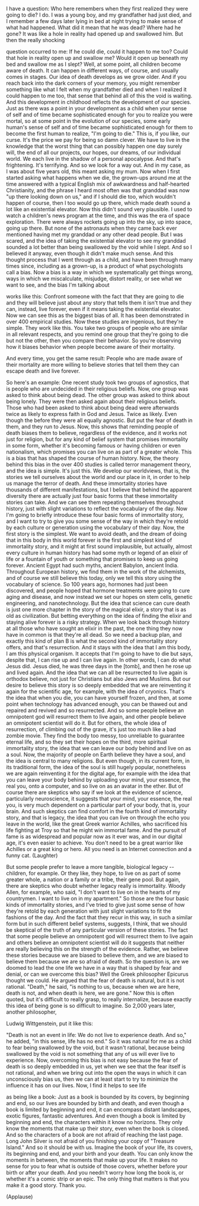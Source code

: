 

I have a question:
Who here remembers when they first realized
they were going to die?
I do. I was a young boy,
and my grandfather had just died,
and I remember a few days later lying in bed at night
trying to make sense of what had happened.
What did it mean that he was dead?
Where had he gone?
It was like a hole in reality had opened up
and swallowed him.
But then the really shocking

question occurred to me:
If he could die, could it happen to me too?
Could that hole in reality open up and swallow me?
Would it open up beneath my bed
and swallow me as I slept?
Well, at some point, all children
become aware of death.
It can happen in different ways, of course,
and usually comes in stages.
Our idea of death develops as we grow older.
And if you reach back into the dark corners
of your memory,
you might remember something like what I felt
when my grandfather died and when I realized
it could happen to me too,
that sense that behind all of this
the void is waiting.
And this development in childhood
reflects the development of our species.
Just as there was a point in your development
as a child when your sense of self and of time
became sophisticated enough
for you to realize you were mortal,
so at some point in the evolution of our species,
some early human&#39;s sense of self and of time
became sophisticated enough
for them to become the first human to realize,
&quot;I&#39;m going to die.&quot;
This is, if you like, our curse.
It&#39;s the price we pay for being so damn clever.
We have to live in the knowledge
that the worst thing that can possibly happen
one day surely will,
the end of all our projects,
our hopes, our dreams, of our individual world.
We each live in the shadow of a personal
apocalypse.
And that&#39;s frightening. It&#39;s terrifying.
And so we look for a way out.
And in my case, as I was about five years old,
this meant asking my mum.
Now when I first started asking
what happens when we die,
the grown-ups around me at the time
answered with a typical English mix of awkwardness
and half-hearted Christianity,
and the phrase I heard most often
was that granddad was now
&quot;up there looking down on us,&quot;
and if I should die too, which
wouldn&#39;t happen of course,
then I too would go up there,
which made death sound a lot like
an existential elevator.
Now this didn&#39;t sound very plausible.
I used to watch a children&#39;s
news program at the time,
and this was the era of space exploration.
There were always rockets going up into the sky,
up into space, going up there.
But none of the astronauts when they came back
ever mentioned having met my granddad
or any other dead people.
But I was scared,
and the idea of taking the existential elevator
to see my granddad
sounded a lot better than being swallowed
by the void while I slept.
And so I believed it anyway,
even though it didn&#39;t make much sense.
And this thought process that I went through
as a child, and have been through many times since,
including as a grown-up,
is a product of what psychologists call
a bias.
Now a bias is a way in which we systematically
get things wrong,
ways in which we miscalculate, misjudge,
distort reality, or see what we want to see,
and the bias I&#39;m talking about

works like this:
Confront someone with the fact
that they are going to die
and they will believe just about any story
that tells them it isn&#39;t true
and they can, instead, live forever,
even if it means taking the existential elevator.
Now we can see this as the biggest bias of all.
It has been demonstrated in over 400
empirical studies.
Now these studies are ingenious, but they&#39;re simple.
They work like this.
You take two groups of people
who are similar in all relevant respects,
and you remind one group that they&#39;re going to die
but not the other, then you compare their behavior.
So you&#39;re observing how it biases behavior
when people become aware of their mortality.

And every time, you get the same result:
People who are made aware of their mortality
are more willing to believe stories
that tell them they can escape death
and live forever.

So here&#39;s an example: One recent study
took two groups of agnostics,
that is people who are undecided
in their religious beliefs.
Now, one group was asked to think about being dead.
The other group was asked to think about
being lonely.
They were then asked again
about their religious beliefs.
Those who had been asked
to think about being dead
were afterwards twice as likely to express faith
in God and Jesus.
Twice as likely.
Even though the before they
were all equally agnostic.
But put the fear of death in them,
and they run to Jesus.
Now, this shows that reminding people of death
biases them to believe, regardless of the evidence,
and it works not just for religion,
but for any kind of belief system
that promises immortality in some form,
whether it&#39;s becoming famous
or having children
or even nationalism,
which promises you can live
on as part of a greater whole.
This is a bias that has shaped
the course of human history.
Now, the theory behind this bias
in the over 400 studies
is called terror management theory,
and the idea is simple. It&#39;s just this.
We develop our worldviews,
that is, the stories we tell ourselves
about the world and our place in it,
in order to help us manage
the terror of death.
And these immortality stories
have thousands of different manifestations,
but I believe that behind the apparent diversity
there are actually just four basic forms
that these immortality stories can take.
And we can see them repeating themselves
throughout history, just with slight variations
to reflect the vocabulary of the day.
Now I&#39;m going to briefly introduce these four
basic forms of immortality story,
and I want to try to give you some sense
of the way in which they&#39;re retold by each culture
or generation
using the vocabulary of their day.
Now, the first story is the simplest.
We want to avoid death,
and the dream of doing that in this body
in this world forever
is the first and simplest kind of immortality story,
and it might at first sound implausible,
but actually, almost every culture in human history
has had some myth or legend
of an elixir of life or a fountain of youth
or something that promises to keep us going
forever.
Ancient Egypt had such myths,
ancient Babylon, ancient India.
Throughout European history, we find them
in the work of the alchemists,
and of course we still believe this today,
only we tell this story using the vocabulary
of science.
So 100 years ago,
hormones had just been discovered,
and people hoped that hormone treatments
were going to cure aging and disease,
and now instead we set our hopes on stem cells,
genetic engineering, and nanotechnology.
But the idea that science can cure death
is just one more chapter in the story
of the magical elixir,
a story that is as old as civilization.
But betting everything on the idea of finding the elixir
and staying alive forever
is a risky strategy.
When we look back through history
at all those who have sought an elixir in the past,
the one thing they now have in common
is that they&#39;re all dead.
So we need a backup plan,
and exactly this kind of plan B
is what the second kind of immortality story offers,
and that&#39;s resurrection.
And it stays with the idea that I am this body,
I am this physical organism.
It accepts that I&#39;m going to have to die
but says, despite that,
I can rise up and I can live again.
In other words, I can do what Jesus did.
Jesus died, he was three days in the [tomb],
and then he rose up and lived again.
And the idea that we can all be
resurrected to live again
is orthodox believe, not just for Christians
but also Jews and Muslims.
But our desire to believe this story
is so deeply embedded
that we are reinventing it again
for the scientific age,
for example, with the idea of cryonics.
That&#39;s the idea that when you die,
you can have yourself frozen,
and then, at some point when technology
has advanced enough,
you can be thawed out and repaired and revived
and so resurrected.
And so some people believe an omnipotent god
will resurrect them to live again,
and other people believe an 
omnipotent scientist will do it.
But for others, the whole idea of resurrection,
of climbing out of the grave,
it&#39;s just too much like a bad zombie movie.
They find the body too messy, too unreliable
to guarantee eternal life,
and so they set their hopes on the third,
more spiritual immortality story,
the idea that we can leave our body behind
and live on as a soul.
Now, the majority of people on Earth
believe they have a soul,
and the idea is central to many religions.
But even though, in its current form,
in its traditional form,
the idea of the soul is still hugely popular,
nonetheless we are again
reinventing it for the digital age,
for example with the idea
that you can leave your body behind
by uploading your mind, your essence,
the real you, onto a computer,
and so live on as an avatar in the ether.
But of course there are skeptics who say
if we look at the evidence of science,
particularly neuroscience,
it suggests that your mind,
your essence, the real you,
is very much dependent on a particular part
of your body, that is, your brain.
And such skeptics can find comfort
in the fourth kind of immortality story,
and that is legacy,
the idea that you can live on
through the echo you leave in the world,
like the great Greek warrior Achilles,
who sacrificed his life fighting at Troy
so that he might win immortal fame.
And the pursuit of fame is as widespread
and popular now as it ever was,
and in our digital age,
it&#39;s even easier to achieve.
You don&#39;t need to be a great warrior like Achilles
or a great king or hero.
All you need is an Internet connection
and a funny cat. 
(Laughter)

But some people prefer to leave a more tangible,
biological legacy -- children, for example.
Or they like, they hope, to live on
as part of some greater whole,
a nation or a family or a tribe,
their gene pool.
But again, there are skeptics
who doubt whether legacy
really is immortality.
Woody Allen, for example, who said,
&quot;I don&#39;t want to live on in
the hearts of my countrymen.
I want to live on in my apartment.&quot;
So those are the four
basic kinds of immortality stories,
and I&#39;ve tried to give just some sense
of how they&#39;re retold by each generation
with just slight variations
to fit the fashions of the day.
And the fact that they recur in this way,
in such a similar form but
in such different belief systems,
suggests, I think,
that we should be skeptical of the truth
of any particular version of these stories.
The fact that some people believe
an omnipotent god will resurrect them to live again
and others believe an omnipotent scientist will do it
suggests that neither are really believing this
on the strength of the evidence.
Rather, we believe these stories
because we are biased to believe them,
and we are biased to believe them
because we are so afraid of death.
So the question is,
are we doomed to lead the one life we have
in a way that is shaped by fear and denial,
or can we overcome this bias?
Well the Greek philosopher Epicurus
thought we could.
He argued that the fear of death is natural,
but it is not rational.
&quot;Death,&quot; he said, &quot;is nothing to us,
because when we are here, death is not,
and when death is here, we are gone.&quot;
Now this is often quoted, but it&#39;s difficult
to really grasp, to really internalize,
because exactly this idea of being gone
is so difficult to imagine.
So 2,000 years later, another philosopher,

Ludwig Wittgenstein, put it like this:

&quot;Death is not an event in life:
We do not live to experience death.
And so,&quot; he added,
&quot;in this sense, life has no end.&quot;
So it was natural for me as a child
to fear being swallowed by the void,
but it wasn&#39;t rational,
because being swallowed by the void
is not something that any of us
will ever live to experience.
Now, overcoming this bias is not easy because
the fear of death is so deeply embedded in us,
yet when we see that the fear itself is not rational,
and when we bring out into the open
the ways in which it can unconsciously bias us,
then we can at least start
to try to minimize the influence it has
on our lives.
Now, I find it helps to see life

as being like a book:
Just as a book is bounded by its covers,
by beginning and end,
so our lives are bounded by birth and death,
and even though a book is
limited by beginning and end,
it can encompass distant landscapes,
exotic figures, fantastic adventures.
And even though a book is
limited by beginning and end,
the characters within it
know no horizons.
They only know the moments
that make up their story,
even when the book is closed.
And so the characters of a book
are not afraid of reaching the last page.
Long John Silver is not afraid of you
finishing your copy of &quot;Treasure Island.&quot;
And so it should be with us.
Imagine the book of your life,
its covers, its beginning and end,
and your birth and your death.
You can only know the moments in between,
the moments that make up your life.
It makes no sense for you to fear
what is outside of those covers,
whether before your birth
or after your death.
And you needn&#39;t worry how long the book is,
or whether it&#39;s a comic strip or an epic.
The only thing that matters
is that you make it a good story.
Thank you.

(Applause)

